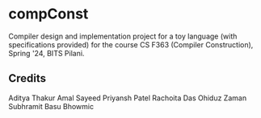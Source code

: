 # compConst
Compiler design and implementation project for a toy language (with specifications provided) for the course CS F363 (Compiler Construction), Spring '24, BITS Pilani.

## Credits
Aditya Thakur
Amal Sayeed
Priyansh Patel
Rachoita Das
Ohiduz Zaman
Subhramit Basu Bhowmic
